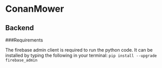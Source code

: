 # ConanMower

## Backend

###Requirements

The firebase admin client is required to run the python code. It can be installed by typing the following in your terminal:
````pip install --upgrade firebase_admin````
